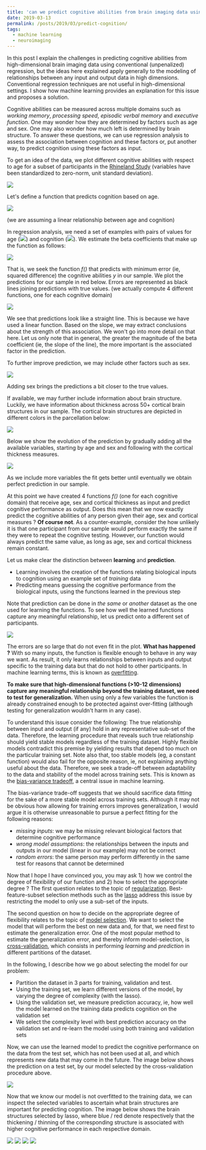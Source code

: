 ```yaml
---
title: 'can we predict cognitive abilities from brain imaging data using conventional (unpenalized) regression ?'
date: 2019-03-13
permalink: /posts/2019/03/predict-cognition/
tags:
  - machine learning
  - neuroimaging
---
```


In this post I explain the challenges in predicting cognitive abilities from high-dimensional brain imaging data using conventional (unpenalized) regression, but the ideas here explained apply generally to the modeling of relationships between any input and output data in high dimensions.
Conventional regression techniques are not useful in high-dimensional settings.
I show how machine learning provides an explanation for this issue and proposes a solution.

Cognitive abilities can be measured across multiple domains such as _working memory_, _processing speed_, _episodic verbal memory_ and _executive function_.
One may wonder how they are determined by factors such as age and sex.
One may also wonder how much left is determined by brain structure.
To answer these questions, we can use regression analysis to assess the association between cognition and these factors or, put another way, to predict cognition using these factors as input.

To get an idea of the data, we plot different cognitive abilities with respect to age for a subset of participants in the [Rhineland Study](https://www.rheinland-studie.de/) (variables have been standardized to zero-norm, unit standard deviation).

![](/images/blog/2019-03-13-predict-cognition/plot_cog_age.png)

Let's define a function that predicts cognition based on age.

![](/images/blog/2019-03-13-predict-cognition/fn_cog_age.png)

(we are assuming a linear relationship between age and cognition)

In regression analysis, we need a set of examples with pairs of values for age (![](/images/blog/2019-03-13-predict-cognition/x.png)) and cognition (![](/images/blog/2019-03-13-predict-cognition/y.png)). 
We estimate the beta coefficients that make up the function as follows:

![](/images/blog/2019-03-13-predict-cognition/fn_opt.png)

That is, we seek the function _f()_ that predicts with minimum error (ie, squared difference) the cognitive abilities _y_ in our sample.
We plot the predictions for our sample in red below.
Errors are represented as black lines joining predictions with true values.
(we actually compute 4 different functions, one for each cognitive domain)

![](/images/blog/2019-03-13-predict-cognition/plot_cog_age_pred1.png)

We see that predictions look like a straight line.
This is because we have used a linear function.
Based on the slope, we may extract conclusions about the strength of this association.
We won't go into more detail on that here.
Let us only note that in general, the greater the magnitude of the beta coefficient (ie, the slope of the line), the more important is the associated factor in the prediction.

To further improve prediction, we may include other factors such as sex.

![](/images/blog/2019-03-13-predict-cognition/plot_cog_age_pred2.png)

Adding sex brings the predictions a bit closer to the true values.

If available, we may further include information about brain structure.
Luckily, we have information about thickness across 50+ cortical brain structures in our sample.
The cortical brain structures are depicted in different colors in the parcellation below:

![](/images/blog/2019-03-13-predict-cognition/rois.png)

Below we show the evolution of the prediction by gradually adding all the available variables, starting by age and sex and following with the cortical thickness measures.

![](/images/blog/2019-03-13-predict-cognition/lars_anim.gif)

As we include more variables the fit gets better until eventually we obtain perfect prediction in our sample.

At this point we have created 4 functions _f()_ (one for each cognitive domain) that receive age, sex and cortical thickness as input and predict cognitive performance as output.
Does this mean that we now exactly predict the cognitive abilities of any person given their age, sex and cortical measures ?
**Of course not**. 
As a counter-example, consider the how unlikely it is that one participant from our sample would perform exactly the same if they were to repeat the cognitive testing.
However, our function would always predict the same value, as long as age, sex and cortical thickness remain constant.

Let us make clear the distinction between **learning** and **prediction**.
- Learning involves the creation of the functions relating biological inputs to cognition using an example set of _training_ data
- Predicting means guessing the cognitive performance from the biological inputs, using the functions learned in the previous step

Note that prediction can be done in _the same_ or _another_ dataset as the one used for learning the functions.
To see how well the learned functions capture any meaningful relationship, let us predict onto a different set of participants.

![](/images/blog/2019-03-13-predict-cognition/plot_oos.png)

The errors are so large that do not even fit in the plot.
**What has happened ?**
With so many inputs, the function is flexible enough to behave in any way we want.
As result, it only learns relationships between inputs and output specific to the training data but that do not hold to other participants.
In machine learning terms, this is known as [overfitting](https://en.wikipedia.org/wiki/Overfitting).

**To make sure that high-dimensional functions (>10-12 dimensions) capture any meaningful relationship beyond the training dataset, we need to test for generalization.**
When using only a few variables the function is already constrained enough to be protected against over-fitting (although testing for generalization wouldn't harm in any case).

To understand this issue consider the following:
The true relationship between input and output (if any) hold in any representative sub-set of the data.
Therefore, the learning procedure that reveals such true relationship should yield stable models regardless of the training dataset.
Highly flexible models contradict this premise by yielding results that depend too much on the particular training set.
Note also that, too stable models (eg, a constant function) would also fail for the opposite reason, ie, not explaining anything useful about the data.
Therefore, we seek a trade-off between adaptability to the data and stability of the model across training sets.
This is known as the [bias-variance tradeoff](https://en.wikipedia.org/wiki/Bias%E2%80%93variance_tradeoff), a central issue in machine learning.

The bias-variance trade-off suggests that we should sacrifice data fitting for the sake of a more stable model across training sets.
Although it may not be obvious how allowing for training errors improves generalization, I would argue it is otherwise unreasonable to pursue a perfect fitting for the following reasons:
- _missing inputs_: we may be missing relevant biological factors that determine cognitive performance
- _wrong model assumptions_: the relationships between the inputs and outputs in our model (linear in our example) may not be correct
- _random errors_: the same person may perform differently in the same test for reasons that cannot be determined

Now that I hope I have convinced you, you may ask 1) how we control the degree of flexibility of our function and 2) how to select the appropriate degree ?
The first question relates to the topic of [regularization](https://en.wikipedia.org/wiki/Regularization_(mathematics)).
Best-feature-subset selection methods such as the [lasso](https://en.wikipedia.org/wiki/Lasso_(statistics)) address this issue by restricting the model to only use a sub-set of the inputs.

The second question on how to decide on the appropriate degree of flexibility relates to the topic of [model selection](https://en.wikipedia.org/wiki/Model_selection).
We want to select the model that will perform the best on new data and, for that, we need first to estimate the generalization error.
One of the most popular method to estimate the generalization error, and thereby inform model-selection, is [cross-validation](https://en.wikipedia.org/wiki/Cross-validation_(statistics)), which consists in performing _learning_ and _prediction_ in different partitions of the dataset.
 
In the following, I describe how we go about selecting the model for our problem:
- Partition the dataset in 3 parts for training, validation and test.
- Using the training set, we learn different versions of the model, by varying the degree of complexity (with the lasso).
- Using the validation set, we measure prediction accuracy, ie, how well the model learned on the training data predicts cognition on the validation set
- We select the complexity level with best prediction accuracy on the validation set and re-learn the model using both training and validation sets

Now, we can use the learned model to predict the cognitive performance on the data from the test set, which has not been used at all, and which represents new data that may come in the future.
The image below shows the prediction on a test set, by our model selected by the cross-validation procedure above.

![](/images/blog/2019-03-13-predict-cognition/plot_lasso.png)

Now that we know our model is not overfitted to the training data, we can inspect the selected variables to ascertain what brain structures are important for predicting cognition.
The image below shows the brain structures selected by lasso, where blue / red denote respectively that the  thickening / thinning of the corresponding structure is associated with higher cognitive performance in each respective domain.


![](/images/blog/2019-03-13-predict-cognition/ef_dorsal.png)
![](/images/blog/2019-03-13-predict-cognition/evm_dorsal.png)
![](/images/blog/2019-03-13-predict-cognition/ps_dorsal.png)
![](/images/blog/2019-03-13-predict-cognition/wm_dorsal.png)


